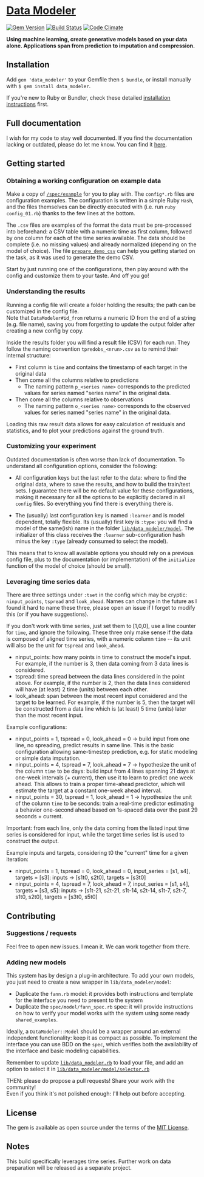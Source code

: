 
# [Data Modeler](https://github.com/giuse/data_modeler)


[![Gem Version](https://badge.fury.io/rb/data_modeler.svg)](https://badge.fury.io/rb/data_modeler)
[![Build Status](https://travis-ci.org/giuse/data_modeler.svg?branch=master)](https://travis-ci.org/giuse/data_modeler)
[![Code Climate](https://codeclimate.com/github/giuse/data_modeler/badges/gpa.svg)](https://codeclimate.com/github/giuse/data_modeler)


**Using machine learning, create generative models based on your data alone.
Applications span from prediction to imputation and compression.**


## Installation

Add `gem 'data_modeler'` to your Gemfile then `$ bundle`, or install manually with `$ gem install data_modeler`.

If you're new to Ruby or Bundler, check these detailed [installation instructions](installation.md) first.


## Full documentation

I wish for my code to stay well documented. If you find the documentation lacking or outdated, please do let me know. You can find it [here](http://www.rubydoc.info/gems/data_modeler/).


## Getting started


### Obtaining a working configuration on example data

Make a copy of [`/spec/example`](spec/example) for you to play with.
The `config*.rb` files are configuration examples. The configuration is written in a simple  Ruby `Hash`, and the files themselves can be directly executed with (i.e. run `ruby config_01.rb`) thanks to the few lines at the bottom.

The `.csv` files are examples of the format the data must be pre-processed into beforehand: a CSV table with a numeric time as first column, followed by one column for each of the time series available. The data should be complete (i.e. no missing values) and already normalized (depending on the model of choice). The file [`prepare_demo_csv`](spec/example/prepare_demo_csv.rb) can help you getting started on the task, as it was used to generate the demo CSV.

Start by just running one of the configurations, then play around with the config and customize them to your taste. And off you go!


### Understanding the results

Running a config file will create a folder holding the results; the path can be customized in the config file.  
Note that `DataModeler#id_from` returns a numeric ID from the end of a string (e.g. file name), saving you from forgetting to update the output folder after creating a new config by copy.

Inside the results folder you will find a result file (CSV) for each run. They follow the naming convention `tpredobs_<nrun>.csv` as to remind their internal structure:

- First column is `time` and contains the timestamp of each target in the original data
- Then come all the columns relative to predictions
    - The naming pattern `p_<series name>` corresponds to the predicted values for series named "series name" in the original data.
- Then come all the columns relative to observations
    - The naming pattern `o_<series name>` corresponds to the observed values for series named "series name" in the original data.

Loading this raw result data allows for easy calculation of residuals and statistics, and to plot your predictions against the ground truth.


### Customizing your experiment

Outdated documentation is often worse than lack of documentation. To understand all configuration options, consider the following:

- All configuration keys but the last refer to the data: where to find the original data, where to save the results, and how to build the train/test sets. I guarantee there will be no default value for these configurations, making it necessary for all the options to be explicitly declared in all `config` files. So everything you find there is everything there is.

- The (usually) last configuration key is named `:learner` and is model dependent, totally flexible.
Its (usually) first key is `:type`: you will find a model of the same(ish) name in the folder [`lib/data_modeler/model`](lib/data_modeler/model). The initializer of this class receives the `:learner` sub-configuration hash minus the key `:type` (already consumed to select the model).

This means that to know all available options you should rely on a previous config file, plus to the documentation (or implementation) of the `initialize` function of the model of choice (should be small).


### Leveraging time series data

There are three settings under `:tset` in the config which may be cryptic: `ninput_points`, `tspread` and `look_ahead`. Names can change in the future as I found it hard to name these three, please open an issue if I forget to modify this (or if you have suggestions).

If you don't work with time series, just set them to [1,0,0], use a line counter for `time`, and ignore the following. These three only make sense if the data is composed of aligned time series, with a numeric column `time` -- its unit will also be the unit for `tspread` and `look_ahead`. 

- ninput_points: how many points in time to construct the model's input. For example, if the number is 3, then data coming from 3 data lines is considered.
- tspread: time spread between the data lines considered in the point above. For example, if the number is 2, then the data lines considered will have (at least) 2 time (units) between each other.
- look_ahead: span between the most recent input considered and the target to be learned. For example, if the number is 5, then the target will be constructed from a data line which is (at least) 5 time (units) later than the most recent input.

Example configurations:

- ninput_points = 1, tspread = 0, look_ahead = 0 -> build input from one line, no spreading, predict results in same line. This is the basic configuration allowing same-timestep prediction, e.g. for static modeling or simple data imputation.
- ninput_points = 4, tspread = 7, look_ahead = 7 -> hypothesize the unit of the column `time` to be days: build input from 4 lines spanning 21 days at one-week intervals (+ current), then use it to learn to predict one week ahead. This allows to train a proper time-ahead predictor, which will estimate the target at a constant one-week ahead interval.
- ninput_points = 30, tspread = 1, look_ahead = 1 -> hypothesize the unit of the column `time` to be seconds: train a real-time predictor estimating a behavior one-second ahead based on 1s-spaced data over the past 29 seconds + current.

Important: from each line, only the data coming from the listed input time series is considered for input, while the target time series list is used to construct the output.

Example inputs and targets, considering t0 the "current" time for a given iteration:

- ninput_points = 1, tspread = 0, look_ahead = 0, input_series = [s1, s4], targets = [s3]: inputs -> [s1t0, s2t0], targets = [s3t0]
- ninput_points = 4, tspread = 7, look_ahead = 7, input_series = [s1, s4], targets = [s3, s5]: inputs -> [s1t-21, s2t-21, s1t-14, s2t-14, s1t-7, s2t-7, s1t0, s2t0], targets = [s3t0, s5t0]


## Contributing


### Suggestions / requests

Feel free to open new issues. I mean it. We can work together from there.


### Adding new models

This system has by design a plug-in architecture. To add your own models, you just need to create a new wrapper in `lib/data_modeler/model`:

- Duplicate the `fann.rb` model: it provides both instructions and template for the interface you need to present to the system
- Duplicate the `spec/model/fann_spec.rb` spec: it will provide instructions on how to verify your model works with the system using some ready `shared_examples`.

Ideally, a `DataModeler::Model` should be a wrapper around an external independent functionality: keep it as compact as possible. To implement the interface you can use BDD on the `spec`, which verifies both the availability of the interface and basic modeling capabilities. 

Remember to update [`lib/data_modeler.rb`](lib/data_modeler.rb) to load your file, and add an option to select it in [`lib/data_modeler/model/selector.rb`](lib/data_modeler/model/selector.rb)

THEN: please do propose a pull requests! Share your work with the community!  
Even if you think it's not polished enough: I'll help out before accepting.


## License

The gem is available as open source under the terms of the [MIT License](http://opensource.org/licenses/MIT).


## Notes

This build specifically leverages time series. Further work on data preparation will be released as a separate project.
